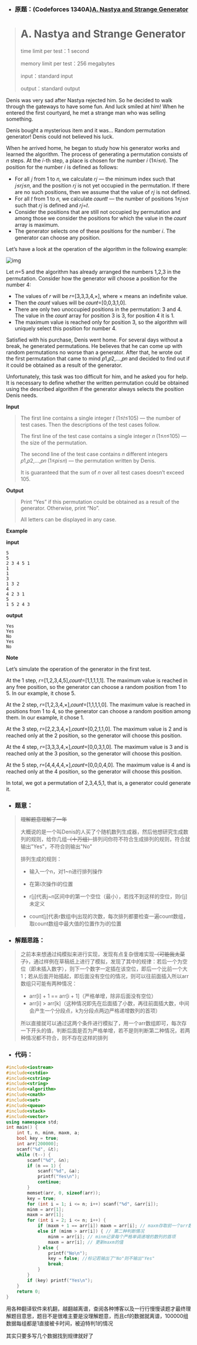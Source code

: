 - ### 原题：(Codeforces 1340A)[A. Nastya and Strange Generator](https://codeforces.com/contest/1340/problem/A)

> # A. Nastya and Strange Generator
>
> time limit per test：1 second
>
> memory limit per test：256 megabytes
>
> input：standard input
>
> output：standard output



Denis was very sad after Nastya rejected him. So he decided to walk through the gateways to have some fun. And luck smiled at him! When he entered the first courtyard, he met a strange man who was selling something.

Denis bought a mysterious item and it was… Random permutation generator! Denis could not believed his luck.

When he arrived home, he began to study how his generator works and learned the algorithm. The process of generating a permutation consists of 𝑛 steps. At the 𝑖-th step, a place is chosen for the number 𝑖 (1≤𝑖≤𝑛). The position for the number 𝑖 is defined as follows:

- For all 𝑗 from 1 to 𝑛, we calculate 𝑟𝑗 — the minimum index such that 𝑗≤𝑟𝑗≤𝑛, and the position 𝑟𝑗 is not yet occupied in the permutation. If there are no such positions, then we assume that the value of 𝑟𝑗 is not defined.
- For all 𝑡 from 1 to 𝑛, we calculate 𝑐𝑜𝑢𝑛𝑡𝑡 — the number of positions 1≤𝑗≤𝑛 such that 𝑟𝑗 is defined and 𝑟𝑗=𝑡.
- Consider the positions that are still not occupied by permutation and among those we consider the positions for which the value in the 𝑐𝑜𝑢𝑛𝑡 array is maximum.
- The generator selects one of these positions for the number 𝑖. The generator can choose any position.

Let’s have a look at the operation of the algorithm in the following example:

![img](https://espresso.codeforces.com/15abb96c35071a49b2b1acdf0082b04b54f18bd6.png)

Let 𝑛=5 and the algorithm has already arranged the numbers 1,2,3 in the permutation. Consider how the generator will choose a position for the number 4:

- The values of 𝑟 will be 𝑟=[3,3,3,4,×], where × means an indefinite value.
- Then the 𝑐𝑜𝑢𝑛𝑡 values will be 𝑐𝑜𝑢𝑛𝑡=[0,0,3,1,0].
- There are only two unoccupied positions in the permutation: 3 and 4. The value in the 𝑐𝑜𝑢𝑛𝑡 array for position 3 is 3, for position 4 it is 1.
- The maximum value is reached only for position 3, so the algorithm will uniquely select this position for number 4.

Satisfied with his purchase, Denis went home. For several days without a break, he generated permutations. He believes that he can come up with random permutations no worse than a generator. After that, he wrote out the first permutation that came to mind 𝑝1,𝑝2,…,𝑝𝑛 and decided to find out if it could be obtained as a result of the generator.

Unfortunately, this task was too difficult for him, and he asked you for help. It is necessary to define whether the written permutation could be obtained using the described algorithm if the generator always selects the position Denis needs.

**Input**

> The first line contains a single integer 𝑡 (1≤𝑡≤105) — the number of test cases. Then the descriptions of the test cases follow.
>
> The first line of the test case contains a single integer 𝑛 (1≤𝑛≤105) — the size of the permutation.
>
> The second line of the test case contains 𝑛 different integers 𝑝1,𝑝2,…,𝑝𝑛 (1≤𝑝𝑖≤𝑛) — the permutation written by Denis.
>
> It is guaranteed that the sum of 𝑛 over all test cases doesn’t exceed 105.



**Output**

> Print “Yes” if this permutation could be obtained as a result of the generator. Otherwise, print “No”.
>
> All letters can be displayed in any case.



**Example**

**input**

```
5
5
2 3 4 5 1
1
1
3
1 3 2
4
4 2 3 1
5
1 5 2 4 3
```



**output**

```
Yes
Yes
No
Yes
No
```

**Note**

Let’s simulate the operation of the generator in the first test.

At the 1 step, 𝑟=[1,2,3,4,5],𝑐𝑜𝑢𝑛𝑡=[1,1,1,1,1]. The maximum value is reached in any free position, so the generator can choose a random position from 1 to 5. In our example, it chose 5.

At the 2 step, 𝑟=[1,2,3,4,×],𝑐𝑜𝑢𝑛𝑡=[1,1,1,1,0]. The maximum value is reached in positions from 1 to 4, so the generator can choose a random position among them. In our example, it chose 1.

At the 3 step, 𝑟=[2,2,3,4,×],𝑐𝑜𝑢𝑛𝑡=[0,2,1,1,0]. The maximum value is 2 and is reached only at the 2 position, so the generator will choose this position.

At the 4 step, 𝑟=[3,3,3,4,×],𝑐𝑜𝑢𝑛𝑡=[0,0,3,1,0]. The maximum value is 3 and is reached only at the 3 position, so the generator will choose this position.

At the 5 step, 𝑟=[4,4,4,4,×],𝑐𝑜𝑢𝑛𝑡=[0,0,0,4,0]. The maximum value is 4 and is reached only at the 4 position, so the generator will choose this position.

In total, we got a permutation of 2,3,4,5,1, that is, a generator could generate it.



- ### 题意：

> ~~理解题意理解了一年~~
>
> 大概说的是一个叫Denis的人买了个随机数列生成器，然后他想研究生成数列的规则，给你几组~~（十万组）~~排列问你符不符合生成排列的规则，符合就输出"Yes"，不符合则输出"No"
>
> 排列生成的规则：
>
> - 输入一个n，对1~n进行排列操作
>
> - 在第i次操作i的位置
> - r[j]代表j~n区间中的第一个空位（最小），若找不到这样的空位，则r[j]未定义
> - count[j]代表r数组中j出现的次数，每次排列都要检查一遍count数组，取count数组中最大值的位置作为i的位置

- ### 解题思路：

> 之前本来想通过纯模拟来进行实现，发现有点复杂很难实现~~（可能我太菜了）~~，通过样例在草稿纸上进行了模拟，发现了其中的规律：若后一个为空位（即未插入数字），则下一个数字一定插在该空位，即后一个比前一个大1；若从后面开始插起，即后面没有空位的情况，则可以往前面插入所以arr数组只可能有两种情况：
>
> - arr[i] + 1 == arr[i + 1]（严格单增，除非后面没有空位）
> - arr[i] > arr[k]（这种情况即先在后面插了小数，再往前面插大数，中间会产生一个分段点，k为分段点两边严格递增数列的首项）
>
> 所以直接就可以通过这两个条件进行模拟了，用一个arr数组即可，每次存一下开头的值，判断后面是否为严格单增，若不是则判断第二种情况，若两种情况都不符合，则不存在这样的排列

- ### 代码：

~~~cpp
#include<iostream>
#include<cstdio>
#include<cstring>
#include<string>
#include<algorithm>
#include<cmath>
#include<set>
#include<queue>
#include<stack>
#include<vector>
using namespace std;
int main() {
	int t, n, minm, maxm, a;
	bool key = true;
	int arr[200000];
	scanf("%d", &t);
	while (t--) {
		scanf("%d", &n);
		if (n == 1) {
			scanf("%d", &a);
			printf("Yes\n");
			continue;
		}
		memset(arr, 0, sizeof(arr));
		key = true;
		for (int i = 1; i <= n; i++) scanf("%d", &arr[i]);
		minm = arr[1];
		maxm = arr[1];
		for (int i = 2; i <= n; i++) {
			if (maxm + 1 == arr[i]) maxm = arr[i]; // maxm存取前一个arr数组里的值，方便与后一个进行比较 
			else if (minm > arr[i]) { // 第二种判断情况 
				minm = arr[i]; // minm记录每个严格单调递增的数列的首项 
				maxm = arr[i]; // 更新maxm的值 
			} else {
				printf("No\n");
				key = false; //标记若输出了"No"则不输出"Yes" 
				break;
			}
		}
		if (key) printf("Yes\n");
	}
	return 0;
}
~~~

用各种翻译软件来机翻，越翻越离谱，查阅各种博客以及一行行慢慢读题才最终理解题目意思，题目不是很难主要是没理解题意，而且cf的数据就离谱，100000组数据每组都是1直接被卡时间，被迫特判1的情况

其实只要多写几个数据找到规律就好了